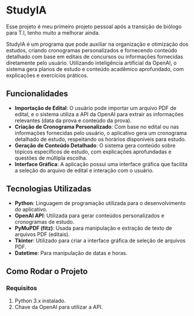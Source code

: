 # StudyIA

Esse projeto é meu primeiro projeto pessoal após a transição de biólogo para T.I, tenho muito a melhorar ainda.


StudyIA é um programa que pode auxiliar na organização e otimização dos estudos, criando cronogramas personalizados e fornecendo conteúdo detalhado com base em editais de concursos ou informações fornecidas diretamente pelo usuário. Utilizando inteligência artificial da OpenAI, o sistema gera planos de estudo e conteúdo acadêmico aprofundado, com explicações e exercícios práticos.

## Funcionalidades

- **Importação de Edital**: O usuário pode importar um arquivo PDF de edital, e o sistema utiliza a API da OpenAI para extrair as informações relevantes (data da prova e conteúdo da prova).
- **Criação de Cronograma Personalizado**: Com base no edital ou nas informações fornecidas pelo usuário, o aplicativo gera um cronograma detalhado de estudo, respeitando os horários disponíveis para estudo.
- **Geração de Conteúdo Detalhado**: O sistema gera conteúdo sobre tópicos específicos de estudo, com explicações aprofundadas e questões de múltipla escolha.
- **Interface Gráfica**: A aplicação possui uma interface gráfica que facilita a seleção do arquivo de edital e interação com o usuário.

## Tecnologias Utilizadas

- **Python**: Linguagem de programação utilizada para o desenvolvimento do aplicativo.
- **OpenAI API**: Utilizada para gerar conteúdos personalizados e cronogramas de estudo.
- **PyMuPDF (fitz)**: Usada para manipulação e extração de texto de arquivos PDF (editais).
- **Tkinter**: Utilizado para criar a interface gráfica de seleção de arquivos PDF.
- **Datetime**: Para manipulação de datas e horas.

## Como Rodar o Projeto

### Requisitos

1. Python 3.x instalado.
2. Chave da OpenAI para utilizar a API.
